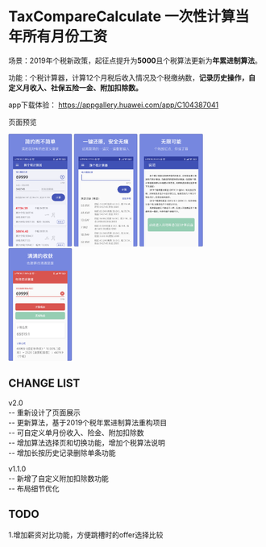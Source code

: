 # TaxCompareCalculate 一次性计算当年所有月份工资

场景：2019年个税新政策，起征点提升为**5000**且个税算法更新为**年累进制算法**。<br>

功能：个税计算器，计算12个月税后收入情况及个税缴纳数，**记录历史操作，自定义月收入、社保五险一金、附加扣除数。**<br>

app下载体验： https://appgallery.huawei.com/app/C104387041<br>


页面预览

<img src="images/p_cal.png" width="25%" />  <img src="images/p_his.png" width="25%" />  <img src="images/p_more.png" width="25%" />
<img src="images/p_year.png" width="25%" />  

## CHANGE LIST
v2.0<br>
-- 重新设计了页面展示<br>
-- 更新算法，基于2019个税年累进制算法重构项目<br>
-- 可自定义单月份收入、险金、附加扣除数<br>
-- 增加算法选择页和切换功能，增加个税算法说明<br>
-- 增加长按历史记录删除单条功能<br>


v1.1.0<br>
-- 新增了自定义附加扣除数功能<br>
-- 布局细节优化<br>

## TODO
1.增加薪资对比功能，方便跳槽时的offer选择比较<br>

